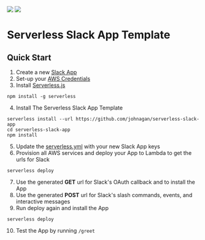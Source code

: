 ![](https://camo.githubusercontent.com/547c6da94c16fedb1aa60c9efda858282e22834f/687474703a2f2f7075626c69632e7365727665726c6573732e636f6d2f6261646765732f76332e737667) ![](https://camo.githubusercontent.com/d59450139b6d354f15a2252a47b457bb2cc43828/68747470733a2f2f696d672e736869656c64732e696f2f6e706d2f6c2f7365727665726c6573732e737667)

# Serverless Slack App Template

## Quick Start
1. Create a new [Slack App](api.slack.com/apps/new)
2. Set-up your [AWS Credentials](./docs/providers/aws/guide/credentials.md)
3. Install [Serverless.js](https://serverless.com)

  ```
  npm install -g serverless
  ```
4. Install The Serverless Slack App Template

  ```
  serverless install --url https://github.com/johnagan/serverless-slack-app
  cd serverless-slack-app
  npm install
  ```
5. Update the [serverless.yml](serverless.yml) with your new Slack App keys
6. Provision all AWS services and deploy your App to Lambda to get the urls for Slack
  
  ```
  serverless deploy
  ```
7. Use the generated **GET** url for Slack's OAuth callback and to install the App
8. Use the generated **POST** url for Slack's slash commands, events, and interactive messages
9. Run deploy again and install the App
  
  ```
  serverless deploy
  ```
10. Test the App by running `/greet`
